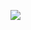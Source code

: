 <a href="https://azuredeploy.net/
   repository=https://github.com/codePrincess/resizingService"
   target="_blank">
   <img src="http://azuredeploy.net/deploybutton.png"/>
</a>
